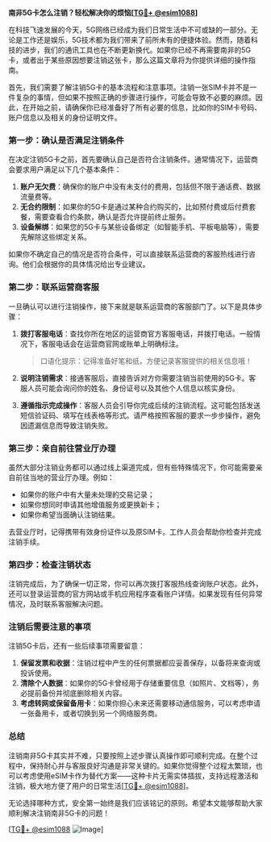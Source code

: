 **南非5G卡怎么注销？轻松解决你的烦恼[[TG💪+ @esim1088](https://t.me/s/esim1088)]**

在科技飞速发展的今天，5G网络已经成为我们日常生活中不可或缺的一部分。无论是工作还是娱乐，5G技术都为我们带来了前所未有的便捷体验。然而，随着科技的进步，我们的通讯工具也在不断更新换代。如果你已经不再需要南非的5G卡，或者出于某些原因想要注销这张卡，那么这篇文章将为你提供详细的操作指南。

首先，我们需要了解注销5G卡的基本流程和注意事项。注销一张SIM卡并不是一件复杂的事情，但如果不按照正确的步骤进行操作，可能会导致不必要的麻烦。因此，在开始之前，请确保你已经准备好了所有必要的信息，比如你的SIM卡号码、账户信息以及相关的身份证明文件。

### **第一步：确认是否满足注销条件**

在决定注销5G卡之前，首先要确认自己是否符合注销条件。通常情况下，运营商会要求用户满足以下几个基本条件：

1. **账户无欠费**：确保你的账户中没有未支付的费用，包括但不限于通话费、数据流量费等。
2. **无合约限制**：如果你的5G卡是通过某种合约购买的，比如预付费或后付费套餐，需要查看合约条款，确认是否允许提前终止服务。
3. **设备解绑**：如果您的5G卡与某些设备绑定（如智能手机、平板电脑等），需要先解除这些绑定关系。

如果你不确定自己的情况是否符合条件，可以直接联系运营商的客服热线进行咨询。他们会根据你的具体情况给出专业建议。

### **第二步：联系运营商客服**

一旦确认可以进行注销操作，接下来就是联系运营商的客服部门了。以下是具体步骤：

1. **拨打客服电话**：查找你所在地区的运营商官方客服电话，并拨打电话。一般情况下，客服电话会在运营商官网或账单上明确标注。
   
   > 口语化提示：记得准备好笔和纸，方便记录客服提供的相关信息哦！

2. **说明注销需求**：接通客服后，直接告诉对方你需要注销当前使用的5G卡。客服人员可能会询问你的姓名、身份证号以及其他个人信息以核实身份。

3. **遵循指示完成操作**：客服人员会引导你完成后续的注销流程。这可能包括发送短信验证码、填写在线表格等形式。请严格按照客服的要求一步步操作，避免因遗漏信息而导致注销失败。

### **第三步：亲自前往营业厅办理**

虽然大部分注销业务都可以通过线上渠道完成，但有些特殊情况下，你可能需要亲自前往当地的营业厅办理。例如：

- 如果你的账户中有大量未处理的交易记录；
- 如果你想同时申请其他增值服务或更换新卡；
- 如果你希望当面确认注销结果。

去营业厅时，记得携带有效身份证件以及原SIM卡。工作人员会帮助你检查并完成注销手续。

### **第四步：检查注销状态**

注销完成后，为了确保一切正常，你可以再次拨打客服热线查询账户状态。此外，还可以登录运营商的官方网站或手机应用程序查看账户详情。如果发现有任何异常情况，及时联系客服解决问题。

### **注销后需要注意的事项**

注销5G卡后，还有一些后续事项需要留意：

1. **保留发票和收据**：注销过程中产生的任何票据都应妥善保存，以备将来查询或投诉使用。
2. **清除个人数据**：如果你的5G卡曾经用于存储重要信息（如照片、文档等），务必提前备份并彻底删除相关内容。
3. **考虑转网或保留备用卡**：如果你担心未来还需要移动通信服务，可以考虑申请一张备用卡，或者切换到另一个网络服务商。

### **总结**

注销南非5G卡其实并不难，只要按照上述步骤认真操作即可顺利完成。在整个过程中，保持耐心并与客服良好沟通是非常关键的。如果你觉得整个过程太繁琐，也可以考虑使用eSIM卡作为替代方案——这种卡片无需实体插拔，支持远程激活和注销，极大地方便了用户的日常生活[[TG💪+ @esim1088](https://t.me/s/esim1088)]。

无论选择哪种方式，安全第一始终是我们应该铭记的原则。希望本文能够帮助大家顺利解决注销南非5G卡的问题！

[[TG💪+ @esim1088](https://t.me/s/esim1088) ![Image](https://i.postimg.cc/4NQfJmqS/Snipaste-2025-05-13-00-14-12.png)]